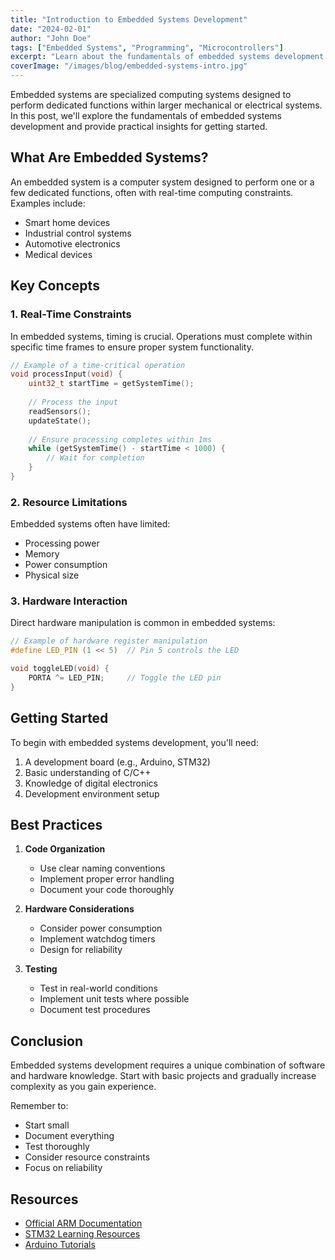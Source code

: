 ```yaml
---
title: "Introduction to Embedded Systems Development"
date: "2024-02-01"
author: "John Doe"
tags: ["Embedded Systems", "Programming", "Microcontrollers"]
excerpt: "Learn about the fundamentals of embedded systems development and how to get started with microcontroller programming."
coverImage: "/images/blog/embedded-systems-intro.jpg"
---
```


Embedded systems are specialized computing systems designed to perform dedicated functions within larger mechanical or electrical systems. In this post, we'll explore the fundamentals of embedded systems development and provide practical insights for getting started.

## What Are Embedded Systems?

An embedded system is a computer system designed to perform one or a few dedicated functions, often with real-time computing constraints. Examples include:

- Smart home devices
- Industrial control systems
- Automotive electronics
- Medical devices

## Key Concepts

### 1. Real-Time Constraints

In embedded systems, timing is crucial. Operations must complete within specific time frames to ensure proper system functionality.

```c
// Example of a time-critical operation
void processInput(void) {
    uint32_t startTime = getSystemTime();
    
    // Process the input
    readSensors();
    updateState();
    
    // Ensure processing completes within 1ms
    while (getSystemTime() - startTime < 1000) {
        // Wait for completion
    }
}
```

### 2. Resource Limitations

Embedded systems often have limited:
- Processing power
- Memory
- Power consumption
- Physical size

### 3. Hardware Interaction

Direct hardware manipulation is common in embedded systems:

```c
// Example of hardware register manipulation
#define LED_PIN (1 << 5)  // Pin 5 controls the LED

void toggleLED(void) {
    PORTA ^= LED_PIN;     // Toggle the LED pin
}
```

## Getting Started

To begin with embedded systems development, you'll need:

1. A development board (e.g., Arduino, STM32)
2. Basic understanding of C/C++
3. Knowledge of digital electronics
4. Development environment setup

## Best Practices

1. **Code Organization**
   - Use clear naming conventions
   - Implement proper error handling
   - Document your code thoroughly

2. **Hardware Considerations**
   - Consider power consumption
   - Implement watchdog timers
   - Design for reliability

3. **Testing**
   - Test in real-world conditions
   - Implement unit tests where possible
   - Document test procedures

## Conclusion

Embedded systems development requires a unique combination of software and hardware knowledge. Start with basic projects and gradually increase complexity as you gain experience.

Remember to:
- Start small
- Document everything
- Test thoroughly
- Consider resource constraints
- Focus on reliability

## Resources

- [Official ARM Documentation](https://developer.arm.com/)
- [STM32 Learning Resources](https://www.st.com/en/microcontrollers-microprocessors.html)
- [Arduino Tutorials](https://www.arduino.cc/en/Tutorial/)